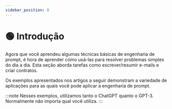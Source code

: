 ```yaml
---
sidebar_position: 0
---
```


# 🟢 Introdução

Agora que você aprendeu algumas técnicas básicas de engenharia de prompt, é hora de aprender como usá-las para resolver problemas simples do dia a dia. Esta seção aborda tarefas como escrever/resumir e-mails e criar contratos.

Os exemplos apresentados nos artigos a seguir demonstram a variedade de aplicações para as quais você pode aplicar a engenharia de prompt.

:::note
Nesses exemplos, utilizamos tanto o ChatGPT quanto o GPT-3. Normalmente não importa qual você utiliza.
:::